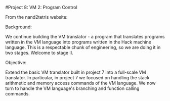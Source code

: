 #Project 8: VM 2: Program Control

From the nand2tetris website:


Background:

We continue building the VM translator - a program that translates programs written in the VM language into programs written in the Hack machine language. This is a respectable chunk of engineering, so we are doing it in two stages. Welcome to stage II.


Objective:

Extend the basic VM translator built in project 7 into a full-scale VM translator. In particular, in project 7 we focused on handling the stack arithmetic and memory access commands of the VM language. We now turn to handle the VM language's branching and function calling commands.
